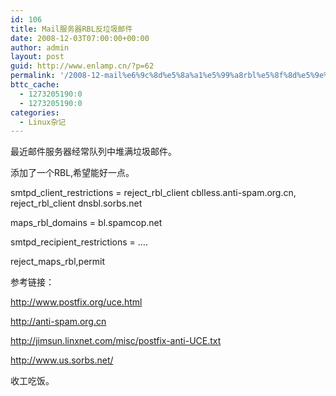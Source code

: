 ```yaml
---
id: 106
title: Mail服务器RBL反垃圾邮件
date: 2008-12-03T07:00:00+00:00
author: admin
layout: post
guid: http://www.enlamp.cn/?p=62
permalink: '/2008-12-mail%e6%9c%8d%e5%8a%a1%e5%99%a8rbl%e5%8f%8d%e5%9e%83%e5%9c%be%e9%82%ae%e4%bb%b6/'
bttc_cache:
  - 1273205190:0
  - 1273205190:0
categories:
  - Linux杂记
---
```

最近邮件服务器经常队列中堆满垃圾邮件。

添加了一个RBL,希望能好一点。
  
smtpd\_client\_restrictions = reject\_rbl\_client cblless.anti-spam.org.cn, reject\_rbl\_client dnsbl.sorbs.net

maps\_rbl\_domains = bl.spamcop.net
  
smtpd\_recipient\_restrictions = &#8230;.
  
reject\_maps\_rbl,permit

参考链接：
  
http://www.postfix.org/uce.html

http://anti-spam.org.cn

http://jimsun.linxnet.com/misc/postfix-anti-UCE.txt

http://www.us.sorbs.net/

收工吃饭。